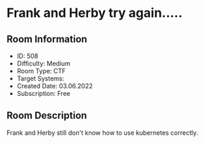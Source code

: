 ﻿# Frank and Herby try again.....

## Room Information
- ID: 508
- Difficulty: Medium
- Room Type: CTF
- Target Systems: 
- Created Date: 03.06.2022
- Subscription: Free

## Room Description
Frank and Herby still don't know how to use kubernetes correctly.
